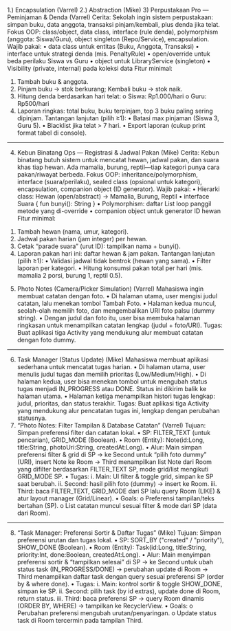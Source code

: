 1.) Encapsulation (Varrel)
2.) Abstraction (Mike)
3) Perpustakaan Pro — Peminjaman & Denda (Varrel)
Cerita: Sekolah ingin sistem perpustakaan: simpan buku, data anggota, transaksi pinjam/kembali, plus denda jika telat.
Fokus OOP: class/object, data class, interface (rule denda), polymorphism (anggota: Siswa/Guru), object singleton (Repo/Service), encapsulation.
Wajib pakai:
•	data class untuk entitas (Buku, Anggota, Transaksi)
•	interface untuk strategi denda (mis. PenaltyRule)
•	open/override untuk beda perilaku Siswa vs Guru
•	object untuk LibraryService (singleton)
•	Visibility (private, internal) pada koleksi data
Fitur minimal:
1.	Tambah buku & anggota.
2.	Pinjam buku → stok berkurang; Kembali buku → stok naik.
3.	Hitung denda berdasarkan hari telat:
o	Siswa: Rp1.000/hari
o	Guru: Rp500/hari
4.	Laporan ringkas: total buku, buku terpinjam, top 3 buku paling sering dipinjam.
Tantangan lanjutan (pilih ≥1):
•	Batasi max pinjaman (Siswa 3, Guru 5).
•	Blacklist jika telat > 7 hari.
•	Export laporan (cukup print format tabel di console).
________________________________________
4) Kebun Binatang Ops — Registrasi & Jadwal Pakan (Mike)
Cerita: Kebun binatang butuh sistem untuk mencatat hewan, jadwal pakan, dan suara khas tiap hewan. Ada mamalia, burung, reptil—tiap kategori punya cara pakan/riwayat berbeda.
Fokus OOP: inheritance/polymorphism, interface (suara/perilaku), sealed class (opsional untuk kategori), encapsulation, companion object (ID generator).
Wajib pakai:
•	Hierarki class: Hewan (open/abstract) → Mamalia, Burung, Reptil
•	interface Suara { fun bunyi(): String }
•	Polymorphism: daftar List<Hewan> loop panggil metode yang di-override
•	companion object untuk generator ID hewan
Fitur minimal:
1.	Tambah hewan (nama, umur, kategori).
2.	Jadwal pakan harian (jam integer) per hewan.
3.	Cetak “parade suara” (urut ID): tampilkan nama + bunyi().
4.	Laporan pakan hari ini: daftar hewan & jam pakan.
Tantangan lanjutan (pilih ≥1):
•	Validasi jadwal tidak bentrok (hewan yang sama).
•	Filter laporan per kategori.
•	Hitung konsumsi pakan total per hari (mis. mamalia 2 porsi, burung 1, reptil 0.5).
5) Photo Notes (Camera/Picker Simulation) (Varrel)
Mahasiswa ingin membuat catatan dengan foto.
•	Di halaman utama, user mengisi judul catatan, lalu menekan tombol Tambah Foto.
•	Halaman kedua muncul, seolah-olah memilih foto, dan mengembalikan URI foto palsu (dummy string).
•	Dengan judul dan foto itu, user bisa membuka halaman ringkasan untuk menampilkan catatan lengkap (judul + foto/URI).
Tugas: Buat aplikasi tiga Activity yang mendukung alur membuat catatan dengan foto dummy.
________________________________________
6) Task Manager (Status Update) (Mike)
Mahasiswa membuat aplikasi sederhana untuk mencatat tugas harian.
•	Di halaman utama, user menulis judul tugas dan memilih prioritas (Low/Medium/High).
•	Di halaman kedua, user bisa menekan tombol untuk mengubah status tugas menjadi IN_PROGRESS atau DONE. Status ini dikirim balik ke halaman utama.
•	Halaman ketiga menampilkan histori tugas lengkap: judul, prioritas, dan status terakhir.
Tugas: Buat aplikasi tiga Activity yang mendukung alur pencatatan tugas ini, lengkap dengan perubahan statusnya.
7) “Photo Notes: Filter Tampilan & Database Catatan” (Varrel)
Tujuan: Simpan preferensi filter dan catatan lokal.
•	SP: FILTER_TEXT (untuk pencarian), GRID_MODE (Boolean).
•	Room (Entity): Note(id:Long, title:String, photoUri:String, createdAt:Long).
•	Alur: Main simpan preferensi filter & grid di SP → ke Second untuk “pilih foto dummy” (URI), insert Note ke Room → Third menampilkan list Note dari Room yang difilter berdasarkan FILTER_TEXT SP, mode grid/list mengikuti GRID_MODE SP.
•	Tugas:
i.	Main: UI filter & toggle grid, simpan ke SP saat berubah.
ii.	Second: hasil pilih foto (dummy) → insert ke Room.
iii.	Third: baca FILTER_TEXT, GRID_MODE dari SP lalu query Room (LIKE) & atur layout manager (Grid/Linear).
•	Goals:
o	Preferensi tampilan/teks bertahan (SP).
o	List catatan muncul sesuai filter & mode dari SP (data dari Room).
________________________________________
8) “Task Manager: Preferensi Sortir & Daftar Tugas” (Mike)
Tujuan: Simpan preferensi urutan dan tugas lokal.
•	SP: SORT_BY ("created" / "priority"), SHOW_DONE (Boolean).
•	Room (Entity): Task(id:Long, title:String, priority:Int, done:Boolean, createdAt:Long).
•	Alur: Main menyimpan preferensi sortir & “tampilkan selesai” di SP → ke Second untuk ubah status task (IN_PROGRESS/DONE) → perubahan update di Room → Third menampilkan daftar task dengan query sesuai preferensi SP (order by & where done).
•	Tugas:
i.	Main: kontrol sortir & toggle SHOW_DONE, simpan ke SP.
ii.	Second: pilih task (by id extras), update done di Room, return status.
iii.	Third: baca preferensi SP → query Room dinamis (ORDER BY, WHERE) → tampilkan ke RecyclerView.
•	Goals:
o	Perubahan preferensi mengubah urutan/penyaringan.
o	Update status task di Room tercermin pada tampilan Third.
